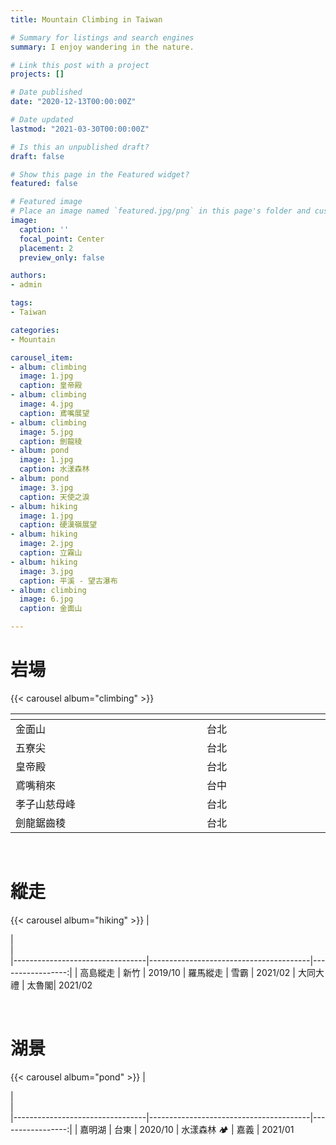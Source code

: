 ```yaml
---
title: Mountain Climbing in Taiwan

# Summary for listings and search engines
summary: I enjoy wandering in the nature.

# Link this post with a project
projects: []

# Date published
date: "2020-12-13T00:00:00Z"

# Date updated
lastmod: "2021-03-30T00:00:00Z"

# Is this an unpublished draft?
draft: false

# Show this page in the Featured widget?
featured: false

# Featured image
# Place an image named `featured.jpg/png` in this page's folder and customize its options here.
image:
  caption: ''
  focal_point: Center
  placement: 2
  preview_only: false

authors:
- admin

tags:
- Taiwan

categories:
- Mountain

carousel_item:
- album: climbing
  image: 1.jpg
  caption: 皇帝殿
- album: climbing
  image: 4.jpg
  caption: 鳶嘴展望
- album: climbing
  image: 5.jpg
  caption: 劍龍稜
- album: pond
  image: 1.jpg
  caption: 水漾森林
- album: pond
  image: 3.jpg
  caption: 天使之淚
- album: hiking
  image: 1.jpg
  caption: 硬漢嶺展望
- album: hiking
  image: 2.jpg
  caption: 立霧山
- album: hiking
  image: 3.jpg
  caption: 平溪 - 望古瀑布
- album: climbing
  image: 6.jpg
  caption: 金面山

---
```


# 岩場

{{< carousel album="climbing" >}}

|<div style="width: 290px"></div> | <div style="width: 100px"></div>     |<div style="width: 210px"></div>
|-----------------------------------|--------------------------------------|-----------------:|
| 金面山                            | <a class="badge badge-light">台北</a>| 2019/11 
| 五寮尖                            | <a class="badge badge-light">台北</a>| 2020/06
| 皇帝殿                            | <a class="badge badge-light">台北</a>| 2020/08
| 鳶嘴稍來                          | <a class="badge badge-light">台中</a>| 2020/12
| 孝子山慈母峰                      | <a class="badge badge-light">台北</a>| 2021/01
| 劍龍鋸齒稜                        | <a class="badge badge-light">台北</a>| 2021/02

<br />

# 縱走

{{< carousel album="hiking" >}}
|<div style="width: 290px"></div> | <div style="width: 100px"></div>       |<div style="width: 210px"></div>
|---------------------------------|----------------------------------------|-----------------:|
| 高島縱走                        | <a class="badge badge-light">新竹</a>  | 2019/10
| 羅馬縱走                        | <a class="badge badge-light">雪霸</a>  | 2021/02
| 大同大禮                        | <a class="badge badge-light">太魯閣</a>| 2021/02

<br />

# 湖景

{{< carousel album="pond" >}}
|<div style="width: 290px"></div> | <div style="width: 100px"></div>       |<div style="width: 210px"></div>
|---------------------------------|----------------------------------------|-----------------:|
| 嘉明湖                          | <a class="badge badge-light">台東</a>  | 2020/10
| 水漾森林 🏕️                     | <a class="badge badge-light">嘉義</a>  | 2021/01
